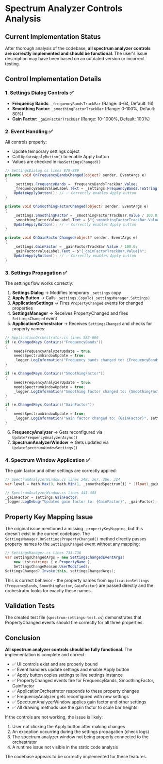 # Spectrum Analyzer Controls Analysis

## Current Implementation Status

After thorough analysis of the codebase, **all spectrum analyzer controls are correctly implemented and should be functional**. The user's issue description may have been based on an outdated version or incorrect testing.

## Control Implementation Details

### 1. Settings Dialog Controls ✅
- **Frequency Bands**: `_frequencyBandsTrackBar` (Range: 4-64, Default: 16)
- **Smoothing Factor**: `_smoothingFactorTrackBar` (Range: 0-100%, Default: 80%)
- **Gain Factor**: `_gainFactorTrackBar` (Range: 10-1000%, Default: 100%)

### 2. Event Handling ✅
All controls properly:
- Update temporary settings object
- Call `UpdateApplyButton()` to enable Apply button
- Values are checked in `HasSettingsChanged()`

```csharp
// SettingsDialog.cs lines 870-889
private void OnFrequencyBandsChanged(object? sender, EventArgs e)
{
    _settings.FrequencyBands = _frequencyBandsTrackBar.Value;
    _frequencyBandsValueLabel.Text = _settings.FrequencyBands.ToString();
    UpdateApplyButton(); // ✅ Correctly enables Apply button
}

private void OnSmoothingFactorChanged(object? sender, EventArgs e)
{
    _settings.SmoothingFactor = _smoothingFactorTrackBar.Value / 100.0;
    _smoothingFactorValueLabel.Text = $"{_smoothingFactorTrackBar.Value}%";
    UpdateApplyButton(); // ✅ Correctly enables Apply button
}

private void OnGainFactorChanged(object? sender, EventArgs e)
{
    _settings.GainFactor = _gainFactorTrackBar.Value / 100.0;
    _gainFactorValueLabel.Text = $"{_gainFactorTrackBar.Value}%";
    UpdateApplyButton(); // ✅ Correctly enables Apply button
}
```

### 3. Settings Propagation ✅
The settings flow works correctly:

1. **Settings Dialog** → Modifies temporary `_settings` copy
2. **Apply Button** → Calls `_settings.CopyTo(_settingsManager.Settings)`
3. **ApplicationSettings** → Fires `PropertyChanged` events for changed properties
4. **SettingsManager** → Receives PropertyChanged and fires `SettingsChanged` event
5. **ApplicationOrchestrator** → Receives `SettingsChanged` and checks for property names:

```csharp
// ApplicationOrchestrator.cs lines 582-606
if (e.ChangedKeys.Contains("FrequencyBands"))
{
    needsFrequencyAnalyzerUpdate = true;
    needsSpectrumWindowUpdate = true;
    _logger.LogInformation("Frequency bands changed to: {FrequencyBands}", settings.FrequencyBands);
}

if (e.ChangedKeys.Contains("SmoothingFactor"))
{
    needsFrequencyAnalyzerUpdate = true;
    needsSpectrumWindowUpdate = true;
    _logger.LogInformation("Smoothing factor changed to: {SmoothingFactor}", settings.SmoothingFactor);
}

if (e.ChangedKeys.Contains("GainFactor"))
{
    needsSpectrumWindowUpdate = true;
    _logger.LogInformation("Gain factor changed to: {GainFactor}", settings.GainFactor);
}
```

6. **FrequencyAnalyzer** → Gets reconfigured via `UpdateFrequencyAnalyzerAsync()`
7. **SpectrumAnalyzerWindow** → Gets updated via `UpdateSpectrumWindowSettings()`

### 4. Spectrum Window Application ✅
The gain factor and other settings are correctly applied:

```csharp
// SpectrumAnalyzerWindow.cs lines 249, 267, 286, 324
var level = Math.Max(0, Math.Min(1, _smoothedSpectrum[i] * (float)_gainFactor));
```

```csharp
// SpectrumAnalyzerWindow.cs lines 441-443
_gainFactor = settings.GainFactor;
_logger.LogDebug("Updated gain factor to: {GainFactor}", _gainFactor);
```

## Property Key Mapping Issue

The original issue mentioned a missing `_propertyKeyMapping`, but this doesn't exist in the current codebase. The `SettingsManager.OnSettingsPropertyChanged()` method directly passes property names to the `SettingsChanged` event without any mapping:

```csharp
// SettingsManager.cs lines 733-736
var settingsChangedArgs = new SettingsChangedEventArgs(
    new List<string> { e.PropertyName }, 
    SettingsChangeReason.UserModified);
SettingsChanged?.Invoke(this, settingsChangedArgs);
```

This is correct behavior - the property names from `ApplicationSettings` (`FrequencyBands`, `SmoothingFactor`, `GainFactor`) are passed directly and the orchestrator looks for exactly these names.

## Validation Tests

The created test file (`spectrum-settings-test.cs`) demonstrates that PropertyChanged events should fire correctly for all three properties.

## Conclusion

**All spectrum analyzer controls should be fully functional**. The implementation is complete and correct:

- ✅ UI controls exist and are properly bound
- ✅ Event handlers update settings and enable Apply button
- ✅ Apply button copies settings to live settings instance
- ✅ PropertyChanged events fire for FrequencyBands, SmoothingFactor, GainFactor
- ✅ ApplicationOrchestrator responds to these property changes
- ✅ FrequencyAnalyzer gets reconfigured with new settings
- ✅ SpectrumAnalyzerWindow applies gain factor and other settings
- ✅ All drawing methods use the gain factor to scale bar heights

If the controls are not working, the issue is likely:
1. User not clicking the Apply button after making changes
2. An exception occurring during the settings propagation (check logs)
3. The spectrum analyzer window not being properly connected to the orchestrator
4. A runtime issue not visible in the static code analysis

The codebase appears to be correctly implemented for these features.